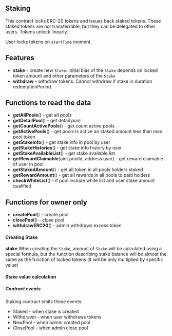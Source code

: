 ## Staking
This contract locks ERC-20 tokens and issues back staked tokens. These staked tokens are not transferrable, but they can be delegated to other users. Tokens unlock linearly.

User locks tokens on `startTime` moment.
## Features
 - **stake** - create new `Stake`. Initial bias of the `Stake` depends on locked token amount and other parameters of the `Stake`
 - **withdraw** - withdraw tokens. Cannot withdraw if stake in duration redemptionPeriod.

## Functions to read the data
 - **getAllPools**() - get all pools
 - **getDetailPool**() - get detail pool
 - **getCountActivePools**() - get count active pools
 - **getActivePools**() - get pools is active an staked amount less than max pool token
 - **getStakeInfo**() - get stake info in pool by user
 - **getStakeHistories**() - get stake info history by user
 - **getStakeAvailableList**() - get stake available list
 - **getRewardClaimable**(uint poolId, address user) - get  reward claimable of user in pool
 - **getStakedAmount**() - get all token in all pools holders staked
 - **getRewardAmount**() - get all rewards in all pools to paid holders
 - **checkWhiteList**() - if pool include white list and user stake amount qualified
## Functions for owner only
 - **createPool**() - create pool
 - **closePool**() - close pool
 - **withdrawERC20**() - admin withdraws excess token

#### Creating Stake
**stake**
When creating the `Stake`, amount of `Stake` will be calculated using a special formula, but the function describing stake
balance will be almost the same as the function of locked tokens (it will be only multiplied by specific value)

#### Stake value calculation

##### Contract events
Staking contract emits these events:
- Staked - when stake is created
- Withdrawn - when user withdraws tokens
- NewPool - when admin created pool
- ClosePool - when admin close pool
